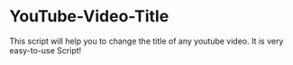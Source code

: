 # YouTube-Video-Title
This script will help you to change the title of any youtube video. It is very easy-to-use Script!
